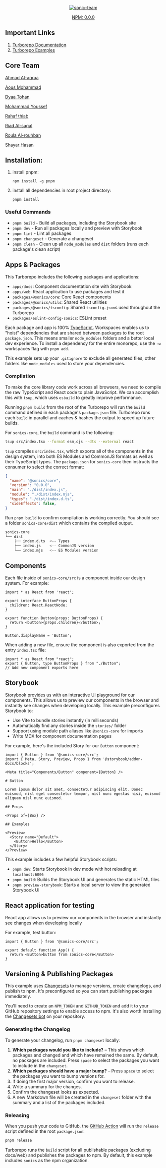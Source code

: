 <p align="center">
  <a href="https://ibb.co/sjsHcww"><img src="https://i.ibb.co/xhzHwjj/sonic-team.png" alt="sonic-team" border="0"></a>
</p>

<p align="center">
  <a aria-label="NPM version" href="https://www.npmjs.com/package/@sonics/core">
    NPM: 0.0.0
  </a>
</p>

## Important Links
<ol>
<li>
<a href="https://turbo.build/repo/docs">
Turborepo Documentation
</a>
</li>
<li>
<a href="https://github.com/vercel/turbo/tree/main/examples">
Turborepo Examples
</a>
</li>
</ol>

## Core Team
<a href="https://github.com/ahmad-aqr">
<p>Ahmad Al-aqraa</p>
</a>
<a href="https://github.com/AousMohammad">
<p>Aous Mohammad</p>
</a>
<a href="https://github.com/dytohan">
<p>Dyaa Tohan</p>
</a>
<a href="https://github.com/mohammedyosef761">
<p>Mohammad Youssef</p>
</a>
<a href="">
<p>Rahaf thiab</p>
</a>
<a href="https://github.com/RiadAlsaqal">
<p>Riad Al-saqal</p>
</a>
<a href="https://github.com/RoulaRohban">
<p>Roula Al-rouhban</p>
</a>
<a href="https://github.com/Shayar-Hassan">
<p>Shayar Hasan</p>
</a>

## Installation:
<ol>
<li>
install pnpm:

```npm install -g pnpm```
</li>
<li>
install all dependencies in root project directory:

```pnpm install```
</li>
</ol>

### Useful Commands

- `pnpm build` - Build all packages, including the Storybook site
- `pnpm dev` - Run all packages locally and preview with Storybook
- `pnpm lint` - Lint all packages
- `pnpm changeset` - Generate a changeset
- `pnpm clean` - Clean up all `node_modules` and `dist` folders (runs each package's clean script)

## Apps & Packages

This Turborepo includes the following packages and applications:

- `apps/docs`: Component documentation site with Storybook
- `apps/web`: React application to use packages and test it
- `packages/@sonics/core`: Core React components
- `packages/@sonics/utils`: Shared React utilities
- `packages/@sonics/tsconfig`: Shared `tsconfig.json`s used throughout the Turborepo
- `packages/eslint-config-sonics`: ESLint preset

Each package and app is 100% [TypeScript](https://www.typescriptlang.org/). Workspaces enables us to "hoist" dependencies that are shared between packages to the root `package.json`. This means smaller `node_modules` folders and a better local dev experience. To install a dependency for the entire monorepo, use the `-w` workspaces flag with `pnpm add`.

This example sets up your `.gitignore` to exclude all generated files, other folders like `node_modules` used to store your dependencies.

### Compilation

To make the core library code work across all browsers, we need to compile the raw TypeScript and React code to plain JavaScript. We can accomplish this with `tsup`, which uses `esbuild` to greatly improve performance.

Running `pnpm build` from the root of the Turborepo will run the `build` command defined in each package's `package.json` file. Turborepo runs each `build` in parallel and caches & hashes the output to speed up future builds.

For `sonics-core`, the `build` command is the following:

```bash
tsup src/index.tsx --format esm,cjs --dts --external react
```

`tsup` compiles `src/index.tsx`, which exports all of the components in the design system, into both ES Modules and CommonJS formats as well as their TypeScript types. The `package.json` for `sonics-core` then instructs the consumer to select the correct format:

```json:sonics-core/package.json
{
  "name": "@sonics/core",
  "version": "0.0.0",
  "main": "./dist/index.js",
  "module": "./dist/index.mjs",
  "types": "./dist/index.d.ts",
  "sideEffects": false,
}
```

Run `pnpm build` to confirm compilation is working correctly. You should see a folder `sonics-core/dist` which contains the compiled output.

```bash
sonics-core
└── dist
    ├── index.d.ts  <-- Types
    ├── index.js    <-- CommonJS version
    └── index.mjs   <-- ES Modules version
```

## Components

Each file inside of `sonics-core/src` is a component inside our design system. For example:

```tsx:sonics-core/src/Button.tsx
import * as React from 'react';

export interface ButtonProps {
  children: React.ReactNode;
}

export function Button(props: ButtonProps) {
  return <button>{props.children}</button>;
}

Button.displayName = 'Button';
```

When adding a new file, ensure the component is also exported from the entry `index.tsx` file:

```tsx:sonics-core/src/index.tsx
import * as React from "react";
export { Button, type ButtonProps } from "./Button";
// Add new component exports here
```

## Storybook

Storybook provides us with an interactive UI playground for our components. This allows us to preview our components in the browser and instantly see changes when developing locally. This example preconfigures Storybook to:

- Use Vite to bundle stories instantly (in milliseconds)
- Automatically find any stories inside the `stories/` folder
- Support using module path aliases like `@sonics-core` for imports
- Write MDX for component documentation pages

For example, here's the included Story for our `Button` component:

```js:apps/docs/stories/button.stories.mdx
import { Button } from '@sonics-core/src';
import { Meta, Story, Preview, Props } from '@storybook/addon-docs/blocks';

<Meta title="Components/Button" component={Button} />

# Button

Lorem ipsum dolor sit amet, consectetur adipiscing elit. Donec euismod, nisl eget consectetur tempor, nisl nunc egestas nisi, euismod aliquam nisl nunc euismod.

## Props

<Props of={Box} />

## Examples

<Preview>
  <Story name="Default">
    <Button>Hello</Button>
  </Story>
</Preview>
```

This example includes a few helpful Storybook scripts:

- `pnpm dev`: Starts Storybook in dev mode with hot reloading at `localhost:6006`
- `pnpm build`: Builds the Storybook UI and generates the static HTML files
- `pnpm preview-storybook`: Starts a local server to view the generated Storybook UI

## React application for testing

React app allows us to preview our components in the browser and instantly see changes when developing locally

For example, test button:

```js:apps/web/App.tsx
import { Button } from '@sonics-core/src';

export default function App() {
  return <Button>button from sonics-core</Button>
}
```

## Versioning & Publishing Packages

This example uses [Changesets](https://github.com/changesets/changesets) to manage versions, create changelogs, and publish to npm. It's preconfigured so you can start publishing packages immediately.

You'll need to create an `NPM_TOKEN` and `GITHUB_TOKEN` and add it to your GitHub repository settings to enable access to npm. It's also worth installing the [Changesets bot](https://github.com/apps/changeset-bot) on your repository.

### Generating the Changelog

To generate your changelog, run `pnpm changeset` locally:

1. **Which packages would you like to include?** – This shows which packages and changed and which have remained the same. By default, no packages are included. Press `space` to select the packages you want to include in the `changeset`.
1. **Which packages should have a major bump?** – Press `space` to select the packages you want to bump versions for.
1. If doing the first major version, confirm you want to release.
1. Write a summary for the changes.
1. Confirm the changeset looks as expected.
1. A new Markdown file will be created in the `changeset` folder with the summary and a list of the packages included.

### Releasing

When you push your code to GitHub, the [GitHub Action](https://github.com/changesets/action) will run the `release` script defined in the root `package.json`:

```bash
pnpm release
```

Turborepo runs the `build` script for all publishable packages (excluding docs/web) and publishes the packages to npm. By default, this example includes `sonics` as the npm organization.

